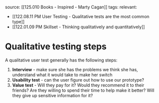source: [[125.010 Books - Inspired - Marty Cagan]]
tags:
relevant:
- [[122.08.11 PM User Testing - Qualitative tests are the most common type]]
- [[122.01.09 PM Skillset - Thinking qualitatively and quantitatively]]

# Qualitative testing steps

A qualitative user test generally has the following steps:
1. **Interview** - make sure she has the problems we think she has, understand what it would take to make her switch
2. **Usability test** - can the user figure out how to use our prototype?
3. **Value test** - Will they pay for it? Would they recommend it to their friends? Are they willing to spend their time to help make it better? Will they give up sensitive information for it?
